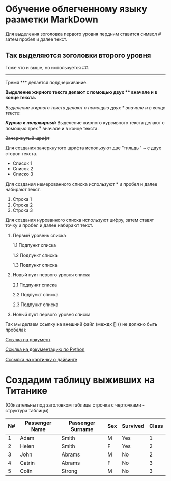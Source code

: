 # Обучение облегченному языку разметки MarkDown 

Для выделения зоголовка первого уровня пердним ставится символ # затем пробел и далее текст.

## Так выделяются зоголовки второго уровня

Тоже что и выше, но используется ##.

***
Тремя *** делается поддчеркивание.

**Выделение жирного текста делают с помощью двух ** вначале и в конце текста.**

*Выделение жирного текста делают с помощью двух * вначале и в конце текста.*

***Курсив и полужирный***
Выделение жирного курсивного текста делают с помощью трех * вначале и в конце текста.

~~Зачеркнутый шрифт~~

Для создания зачеркнутого шрифта используют две "тильды" ~ с двух сторон текста.

* Список 1
* Список 2
* Списко 3

Для создания немерованного списка используют * и пробел и далее набирают текст.

1. Строка 1
2. Строка 2
3. Строка 3

Для создания нурованного списка используют цифру, затем ставят точку и пробел и далее набирают текст.

1. Первый уровень списка

    1.1 Подпункт списка

    1.2 Подпункт списка
    
    1.3 Подпункт списка

2. Новый пукт первого уровня списка

    2.1 Подпункт списка

    2.2 Подпункт списка
    
    2.3 Подпункт списка

3. Новый пукт первого уровня списка

Так мы делаем ссылку на внешний файл (междк [] () не должно быть пробела):

[Ссылка на документ](Readme.txt)

[Ссылка на документацию по Python](https://pythonworld.ru/)

[Сссылка на картинку о дайвинге](https://www.scubadiving-phuket.com/wp-content/uploads/2014/09/Whale-Shark-scuba-diving-phuket-liveaboard-similan-BG-1600x650.jpg)

# Cоздадим таблицу выживших на Титанике

(Обязательны под заголовком таблицы строчка с черточками - структура таблицы)

N#|Passenger Name|Passenger Surname|Sex|Survived|Class
-|----|----|----|---|---
1|Adam|Smith|M|Yes|1
2|Helen|Smith|F|Yes|2
3|John|Abrams|M|No|2
4|Catrin|Abrams|F|No|3
5|Colin|Strong|M|No|3